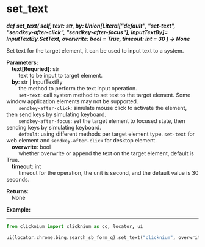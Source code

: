 # set_text
***def set_text(
        self,
        text: str,
        by: Union[Literal["default", "set-text", "sendkey-after-click", "sendkey-after-focus"], InputTextBy]= InputTextBy.SetText,
        overwrite: bool = True,
        timeout: int = 30
    ) -> None***  

Set text for the target element, it can be used to input text to a system.  

**Parameters:**  
    &emsp;**text[Requried]**: str  
        &emsp;&emsp; text to be input to target element.  
    &emsp;**by**: str | InputTextBy   
        &emsp;&emsp; the method to perform the text input operation.  
        &emsp;&emsp; `set-text`: call system method to set text to the target element. Some window application elements may not be supported.  
        &emsp;&emsp; `sendkey-after-click`: simulate mouse click to activate the element, then send keys by simulating keyboard.  
        &emsp;&emsp; `sendkey-after-focus`: set the target element to focused state, then sending keys by simulating keyboard.  
        &emsp;&emsp; `default`: using different methods per target element type. `set-text` for web element and `sendkey-after-click` for desktop element.  
    &emsp;**overwrite**: bool  
        &emsp;&emsp; whether overwrite or append the text on the target element, default is True.   
    &emsp;**timeout**: int  
        &emsp;&emsp; timeout for the operation, the unit is second, and the default value is 30 seconds.

**Returns:**  
    &emsp;None

**Example:**
***
```python
from clicknium import clicknium as cc, locator, ui

ui(locator.chrome.bing.search_sb_form_q).set_text("clicknium", overwrite = False)
```